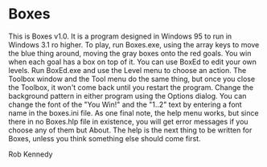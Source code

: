 # Boxes

This is Boxes v1.0.
It is a program designed in Windows 95 to run in Windows 3.1 ro higher.
To play, run Boxes.exe, using the array keys to move the blue thing around, moving the gray boxes onto the red goals.
You win when each goal has a box on top of it.
You can use BoxEd to edit your own levels.
Run BoxEd.exe and use the Level menu to choose an action.
The Toolbox window and the Tool menu do the same thing, but once you close the Toolbox, it won't come back until you restart the program.
Change the background pattern in either program using the Options dialog.
You can change the font of the "You Win!" and the "1..2" text by entering a font name in the boxes.ini file.
As one final note, the help menu works, but since there in no Boxes.hlp file in existence, you will get error messages if you choose any of them but About.
The help is the next thing to be written for Boxes, unless you think something else should come first.

Rob Kennedy
